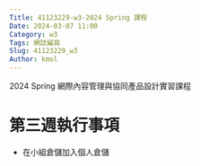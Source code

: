 ```yaml
---
Title: 41123229-w3-2024 Spring 課程
Date: 2024-03-07 11:00
Category: w3
Tags: 網誌編寫
Slug: 41123229_w3
Author: kmol
---
```


2024 Spring 網際內容管理與協同產品設計實習課程

<!-- PELICAN_END_SUMMARY -->

# 第三週執行事項
- 在小組倉儲加入個人倉儲
